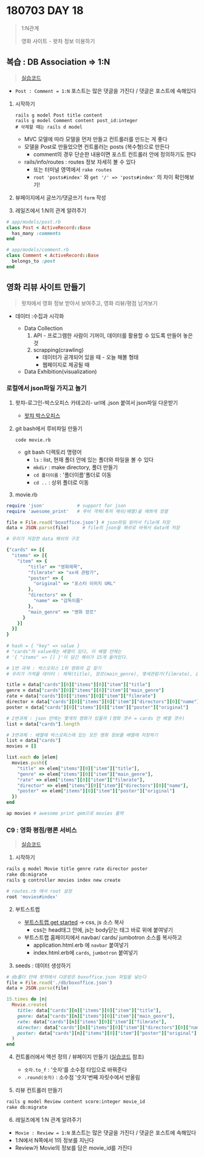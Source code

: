 # 180703  DAY 18

> 1:N관계
>
> 영화 사이트 - 왓챠 정보 이용하기

## 복습 : DB Association => 1:N

> [실습코드]('https://ide.c9.io/djohnkang/ildaen')

* `Post : Comment = 1:N` 포스트는 많은 댓글을 가진다 / 댓글은 포스트에 속해있다

1. 시작하기

   ```shell
   rails g model Post title content
   rails g model Comment content post_id:integer
   # 삭제할 때는 rails d model
   ```

   * MVC 모델에 따라 모델을 먼저 만들고 컨트롤러를 만드는 게 좋다
   * 모델을 Post로 만들었으면 컨트롤러는 posts (복수형)으로 만든다
     * comment의 경우 단순한 내용이면 포스트 컨트롤러 안에 정의하기도 한다
   * rails/info/routes : routes 정보 자세히 볼 수 있다
     - 또는 터미널 영역에서 `rake routes`
     - `root 'posts#index'` 와 `get '/' => 'posts#index'` 의 차이 확인해보기!

2. 뷰페이지에서 글쓰기/댓글쓰기 `form`  작성

3. 레일즈에서 1:N의 관계 알려주기

  ```ruby
  # app/models/post.rb 
  class Post < ActiveRecord::Base
    has_many :comments
  end

  # app/models/comment.rb
  class Comment < ActiveRecord::Base
    belongs_to :post
  end
  ```



## 영화 리뷰 사이트 만들기

> 왓챠에서 영화 정보 받아서 보여주고, 영화 리뷰/평점 남겨보기

* 데이터 :수집과 시각화 

  * Data Collection
    1. API - 프로그램한 사람이 기꺼이, 데이터를 활용할 수 있도록 만들어 놓은 것
    2. scrapping(crawling) 
       *  데이터가 공개되어 있을 때 - 오늘 해볼 형태
       * 웹페이지로 제공될 때
  * Data Exhibition(visualization)

### 로컬에서 json파일 가지고 놀기

1. 왓챠-로그인-박스오피스 카테고리- url에 .json 붙여서 json파일 다운받기

   * [왓챠 박스오피스]('https://watcha.net/boxoffice.json')

2. git bash에서 루비파일 만들기

   ```
   code movie.rb
   ```

   * git bash 디렉토리 명령어
     * `ls` : list, 현재 폴더 안에 있는 폴더와 파일을 볼 수 있다
     * `mkdir` : make directory, 폴더 만들기
     * `cd 폴더이름` : '폴더이름'폴더로 이동
     * `cd ..` : 상위 폴더로 이동

3. movie.rb

  ```ruby
  require 'json'			# support for json
  require 'awesome_print'	# 루비 객체(특히 해쉬/배열)을 예쁘게 정렬

  file = File.read('boxoffice.json') # json파일 읽어서 file에 저장
  data = JSON.parse(file)     # file의 json을 해쉬로 바꿔서 data에 저장
  ```

  ```ruby
  # 우리가 저장한 data 해쉬의 구조

  {"cards" => [{
    "items" => [{
      "item" => {
          "title" => "영화제목",
          "filmrate" => "xx세 관람가",
          "poster" => {
            "original" => "포스터 이미지 URL"
          },
          "directors" => {
            "name" => "감독이름"
          },
          "main_genre" => "영화 장르"
        }
      }]
    }]
  }
   
  # hash = { "key" => value }
  # "cards"의 value에는 배열이 있다, 이 배열 안에는 
  # '{ "items" => [] }'이 담긴 해쉬가 15개 들어있다.
  ```

  ```ruby
  # 1번 과제 : 박스오피스 1위 영화의 값 찾기
  # 우리가 가져올 데이터 : 제목(title), 장르(main_genre), 몇세관람가(filmrate), 감독(director), 포스터사진

  title = data["cards"][0]["items"][0]["item"]["title"]
  genre = data["cards"][0]["items"][0]["item"]["main_genre"]
  rate = data["cards"][0]["items"][0]["item"]["filmrate"]
  director = data["cards"][0]["items"][0]["item"]["directors"][0]["name"]
  poster = data["cards"][0]["items"][0]["item"]["poster"]["original"]

  # 2번과제 : json 안에는 몇개의 영화가 있을까 (영화 갯수 = cards 안 배열 갯수)
  list = data["cards"].length

  # 3번과제 : 배열에 박스오피스에 있는 모든 영화 정보를 배열에 저장하기
  list = data["cards"]    
  movies = []

  list.each do |elem|
    movies.push({
      "title" => elem["items"][0]["item"]["title"],
      "genre" => elem["items"][0]["item"]["main_genre"],
      "rate" => elem["items"][0]["item"]["filmrate"],
      "director" => elem["items"][0]["item"]["directors"][0]["name"],
      "poster" => elem["items"][0]["item"]["poster"]["original"]
    })
  end

  ap movies	# awesome print gem으로 movies 출력
```

###  C9 : 영화 평점/평론 서비스

> [실습코드]('https://ide.c9.io/djohnkang/watcha')

1. 시작하기

  ```sh
  rails g model Movie title genre rate director poster
  rake db:migrate
  rails g controller movies index new create
  ```

  ```ruby
  # routes.rb 에서 root 설정
  root 'movies#index'
  ```

2. 부트스트랩

   * [부트스트랩 get started]('https://getbootstrap.com/docs/4.1/getting-started/introduction/') -> css, js 소스 복사
     * css는 head태그 안에, js는 body닫는 태그 바로 위에 붙여넣기
   * 부트스트랩 홈페이지에서 navbar/ cards/ jumbotron 소스를 복사하고
     * application.html.erb 에 `navbar` 붙여넣기
     * index.html.erb에 `cards`, `jumbotron` 붙여넣기

3. seeds : 데이터 생성하기 

  ```ruby
  # db폴더 안에 왓챠에서 다운받은 boxoffice.json 파일을 넣는다
  file = File.read('./db/boxoffice.json')
  data = JSON.parse(file)

  15.times do |n|
    Movie.create(
      title: data["cards"][n]["items"][0]["item"]["title"],
      genre: data["cards"][n]["items"][0]["item"]["main_genre"],
      rate: data["cards"][n]["items"][0]["item"]["filmrate"],
      director: data["cards"][n]["items"][0]["item"]["directors"][0]["name"],
      poster: data["cards"][n]["items"][0]["item"]["poster"]["original"] 
    )
  end
  ```

4. 컨트롤러에서 액션 정의 / 뷰페이지 만들기 ([실습코드]('https://ide.c9.io/djohnkang/watcha') 참조)

   * `숫자.to_f` : '숫자'를 소수점 타입으로 바꿔준다 
   * `.round(숫자)` : 소수점 '숫자'번째 자릿수에서 반올림

5. 리뷰 컨트롤러 만들기

  ```sh
  rails g model Review content score:integer movie_id
  rake db:migrate
  ```

6. 레일즈에게 1:N 관계 알려주기

  * `Movie : Review = 1:N` 포스트는 많은 댓글을 가진다 / 댓글은 포스트에 속해있다
  * 1:N에서 N쪽에서 1의 정보를 지닌다
  * Review가 Movie의 정보를 담은 movie_id를 가진다
